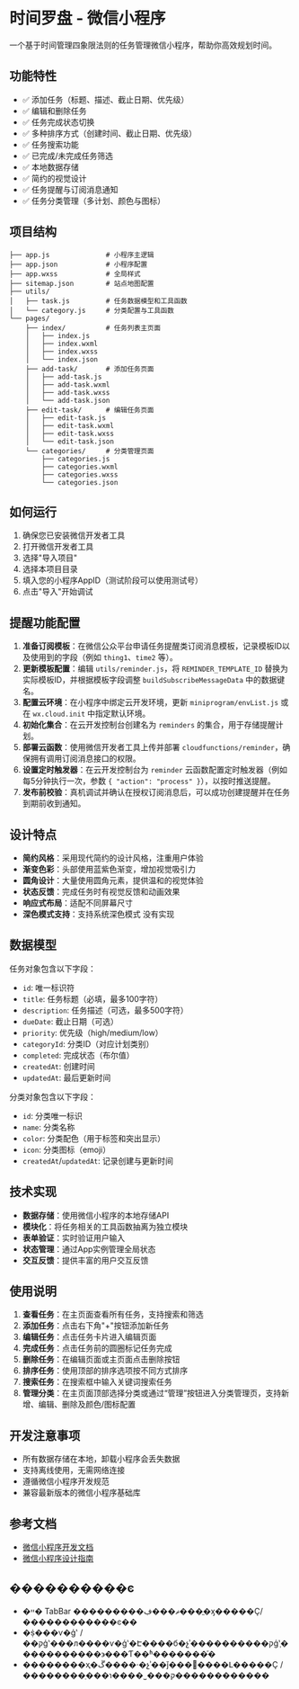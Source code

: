 # 时间罗盘 - 微信小程序

一个基于时间管理四象限法则的任务管理微信小程序，帮助你高效规划时间。

## 功能特性 

- ✅ 添加任务（标题、描述、截止日期、优先级）
- ✅ 编辑和删除任务
- ✅ 任务完成状态切换
- ✅ 多种排序方式（创建时间、截止日期、优先级）
- ✅ 任务搜索功能
- ✅ 已完成/未完成任务筛选
- ✅ 本地数据存储
- ✅ 简约的视觉设计
- ✅ 任务提醒与订阅消息通知
- ✅ 任务分类管理（多计划、颜色与图标）

## 项目结构

```
├── app.js              # 小程序主逻辑
├── app.json            # 小程序配置
├── app.wxss            # 全局样式
├── sitemap.json        # 站点地图配置
├── utils/
│   ├── task.js         # 任务数据模型和工具函数
│   └── category.js     # 分类配置与工具函数
└── pages/
    ├── index/          # 任务列表主页面
    │   ├── index.js
    │   ├── index.wxml
    │   ├── index.wxss
    │   └── index.json
    ├── add-task/       # 添加任务页面
    │   ├── add-task.js
    │   ├── add-task.wxml
    │   ├── add-task.wxss
    │   └── add-task.json
    ├── edit-task/      # 编辑任务页面
    │   ├── edit-task.js
    │   ├── edit-task.wxml
    │   ├── edit-task.wxss
    │   └── edit-task.json
    └── categories/     # 分类管理页面
        ├── categories.js
        ├── categories.wxml
        ├── categories.wxss
        └── categories.json
```

## 如何运行

1. 确保您已安装微信开发者工具
2. 打开微信开发者工具
3. 选择"导入项目"
4. 选择本项目目录
5. 填入您的小程序AppID（测试阶段可以使用测试号）
6. 点击"导入"开始调试

## 提醒功能配置

1. **准备订阅模板**：在微信公众平台申请任务提醒类订阅消息模板，记录模板ID以及使用到的字段（例如 `thing1`、`time2` 等）。
2. **更新模板配置**：编辑 `utils/reminder.js`，将 `REMINDER_TEMPLATE_ID` 替换为实际模板ID，并根据模板字段调整 `buildSubscribeMessageData` 中的数据键名。
3. **配置云环境**：在小程序中绑定云开发环境，更新 `miniprogram/envList.js` 或在 `wx.cloud.init` 中指定默认环境。
4. **初始化集合**：在云开发控制台创建名为 `reminders` 的集合，用于存储提醒计划。
5. **部署云函数**：使用微信开发者工具上传并部署 `cloudfunctions/reminder`，确保拥有调用订阅消息接口的权限。
6. **设置定时触发器**：在云开发控制台为 `reminder` 云函数配置定时触发器（例如每5分钟执行一次，参数 `{ "action": "process" }`），以按时推送提醒。
7. **发布前校验**：真机调试并确认在授权订阅消息后，可以成功创建提醒并在任务到期前收到通知。

## 设计特点

- **简约风格**：采用现代简约的设计风格，注重用户体验
- **渐变色彩**：头部使用蓝紫色渐变，增加视觉吸引力
- **圆角设计**：大量使用圆角元素，提供温和的视觉体验
- **状态反馈**：完成任务时有视觉反馈和动画效果
- **响应式布局**：适配不同屏幕尺寸
- **深色模式支持**：支持系统深色模式 没有实现



## 数据模型

任务对象包含以下字段：
- `id`: 唯一标识符
- `title`: 任务标题（必填，最多100字符）
- `description`: 任务描述（可选，最多500字符）
- `dueDate`: 截止日期（可选）
- `priority`: 优先级（high/medium/low）
- `categoryId`: 分类ID（对应计划类别）
- `completed`: 完成状态（布尔值）
- `createdAt`: 创建时间
- `updatedAt`: 最后更新时间

分类对象包含以下字段：
- `id`: 分类唯一标识
- `name`: 分类名称
- `color`: 分类配色（用于标签和突出显示）
- `icon`: 分类图标（emoji）
- `createdAt`/`updatedAt`: 记录创建与更新时间

## 技术实现

- **数据存储**：使用微信小程序的本地存储API
- **模块化**：将任务相关的工具函数抽离为独立模块
- **表单验证**：实时验证用户输入
- **状态管理**：通过App实例管理全局状态
- **交互反馈**：提供丰富的用户交互反馈

## 使用说明 

1. **查看任务**：在主页面查看所有任务，支持搜索和筛选
2. **添加任务**：点击右下角"+"按钮添加新任务
3. **编辑任务**：点击任务卡片进入编辑页面
4. **完成任务**：点击任务前的圆圈标记任务完成
5. **删除任务**：在编辑页面或主页面点击删除按钮
6. **排序任务**：使用顶部的排序选项按不同方式排序
7. **搜索任务**：在搜索框中输入关键词搜索任务
8. **管理分类**：在主页面顶部选择分类或通过“管理”按钮进入分类管理页，支持新增、编辑、删除及颜色/图标配置

## 开发注意事项

- 所有数据存储在本地，卸载小程序会丢失数据
- 支持离线使用，无需网络连接
- 遵循微信小程序开发规范
- 兼容最新版本的微信小程序基础库

## 参考文档

- [微信小程序开发文档](https://developers.weixin.qq.com/miniprogram/dev/framework/)
- [微信小程序设计指南](https://developers.weixin.qq.com/miniprogram/design/)

## ����������ͼ

- �ײ� TabBar ���������ޡ���ڣ���ֱ�ӽ�����Ҫ/������������ͼ��
- �ṩ���ѵ�ģʽ / ��קģʽ���л����ѵ�ģʽ�Է����б�չʾ����������קģʽ֧�����������϶���Ƭ��ʱ�������֡�
- ��������ҳ�ڱ����·�չʾ��ǰ���޽����Լ�����Ҫ / ��������ֵ���ɿ����˽���ק������������
